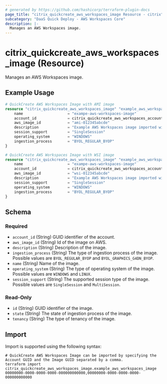 ```yaml
---
# generated by https://github.com/hashicorp/terraform-plugin-docs
page_title: "citrix_quickcreate_aws_workspaces_image Resource - citrix"
subcategory: "DaaS Quick Deploy - AWS Workspaces Core"
description: |-
  Manages an AWS Workspaces image.
---
```


# citrix_quickcreate_aws_workspaces_image (Resource)

Manages an AWS Workspaces image.

## Example Usage

```terraform
# QuickCreate AWS Workspaces Image with AMI image
resource "citrix_quickcreate_aws_workspaces_image" "example_aws_workspaces_image_ami" {
    name                    = "exampe-aws-workspaces-image"
    account_id              = citrix_quickcreate_aws_workspaces_account.example_aws_workspaces_account.id
    aws_image_id            = "ami-012345abcde"
    description             = "Example AWS Workspaces image imported with AMI id"
    session_support         = "SingleSession"
    operating_system        = "WINDOWS"
    ingestion_process       = "BYOL_REGULAR_BYOP"
}

# QuickCreate AWS Workspaces Image with WSI image
resource "citrix_quickcreate_aws_workspaces_image" "example_aws_workspaces_image_wsi" {
    name                    = "exampe-aws-workspaces-image"
    account_id              = citrix_quickcreate_aws_workspaces_account.example_aws_workspaces_account.id
    aws_image_id            = "wsi-012345abcde"
    description             = "Example AWS Workspaces image imported with WSI id"
    session_support         = "SingleSession"
    operating_system        = "WINDOWS"
    ingestion_process       = "BYOL_REGULAR_BYOP"
}
```

<!-- schema generated by tfplugindocs -->
## Schema

### Required

- `account_id` (String) GUID identifier of the account.
- `aws_image_id` (String) Id of the image on AWS.
- `description` (String) Description of the image.
- `ingestion_process` (String) The type of ingestion process of the image. Possible values are `BYOL_REGULAR_BYOP` and `BYOL_GRAPHICS_G4DN_BYOP`.
- `name` (String) Name of the image.
- `operating_system` (String) The type of operating system of the image. Possible values are `WINDOWS` and `LINUX`.
- `session_support` (String) The supported session type of the image. Possible values are `SingleSession` and `MultiSession`.

### Read-Only

- `id` (String) GUID identifier of the image.
- `state` (String) The state of ingestion process of the image.
- `tenancy` (String) The type of tenancy of the image.

## Import

Import is supported using the following syntax:

```shell
# QuickCreate AWS Workspaces Image can be imported by specifying the Account GUID and the Image GUID separated by a comma.
terraform import citrix_quickcreate_aws_workspaces_image.example_aws_workspaces_image 00000000-0000-0000-0000-000000000000,00000000-0000-0000-0000-000000000000
```